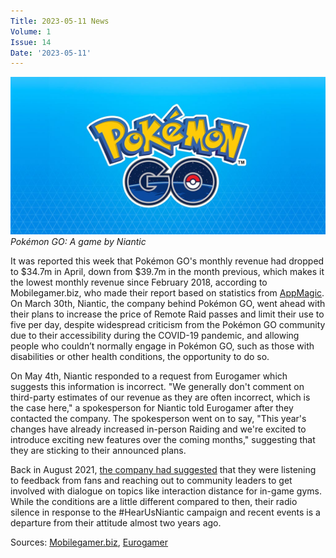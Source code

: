 ```yaml
---
Title: 2023-05-11 News
Volume: 1
Issue: 14
Date: '2023-05-11'
---
```



[![Pokémon GO: A game by Niantic](/web/images/pokemon-go-a-game-by-niantic.jpeg)](/web/images/pokemon-go-a-game-by-niantic.jpeg)*Pokémon GO: A game by Niantic*



It was reported this week that Pokémon GO's monthly revenue had dropped to $34.7m in April, down from $39.7m in the month previous, which makes it the lowest monthly revenue since February 2018, according to Mobilegamer.biz, who made their report based on statistics from [AppMagic](https://appmagic.rocks/product-deck). On March 30th, Niantic, the company behind Pokémon GO, went ahead with their plans to increase the price of Remote Raid passes and limit their use to five per day, despite widespread criticism from the Pokémon GO community due to their accessibility during the COVID-19 pandemic, and allowing people who couldn’t normally engage in Pokémon GO, such as those with disabilities or other health conditions, the opportunity to do so.

On May 4th, Niantic responded to a request from Eurogamer which suggests this information is incorrect. "We generally don't comment on third-party estimates of our revenue as they are often incorrect, which is the case here," a spokesperson for Niantic told Eurogamer after they contacted the company. The spokesperson went on to say, "This year's changes have already increased in-person Raiding and we're excited to introduce exciting new features over the coming months," suggesting that they are sticking to their announced plans.

Back in August 2021, [the company had suggested](https://nianticlabs.com/news/pgo-exploration-bonus-response?hl=en) that they were listening to feedback from fans and reaching out to community leaders to get involved with dialogue on topics like interaction distance for in-game gyms. While the conditions are a little different compared to then, their radio silence in response to the #HearUsNiantic campaign and recent events is a departure from their attitude almost two years ago.

Sources: [Mobilegamer.biz](https://mobilegamer.biz/aprils-top-grossing-mobile-games-worldwide/), [Eurogamer](https://www.eurogamer.net/pokemon-go-developer-dismisses-incorrect-report-that-claimed-revenue-down-to-lowest-since-2018)